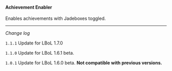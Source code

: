 #### Achievement Enabler

Enables achievements with Jadeboxes toggled.


---
*Change log*

`1.1.1` Update for LBoL 1.7.0

`1.1.0` Update for LBoL 1.6.1 beta.

`1.0.1` Update for LBoL 1.6.0 beta. **Not compatible with previous versions.**

